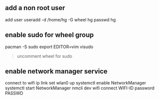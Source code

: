 ## add a non root user
add user
useradd -d /home/hg -G wheel hg
passwd hg

## enable sudo for wheel group
pacman -S sudo
export EDITOR=vim
visudo
> uncomment wheel for sudo

## enable network manager service
connect to wifi
ip link set wlan0 up
systemctl enable NetworkManager
systemctl start NetworkManager
nmcli dev wifi connect WIFI-ID password PASSWD

